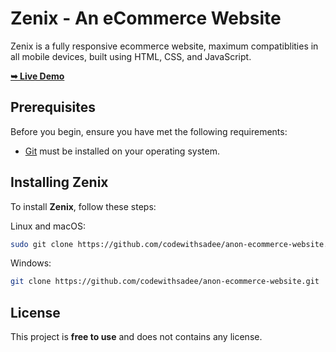 # Zenix - An eCommerce Website

Zenix is a fully responsive ecommerce website, maximum compatiblities in all mobile devices, built using HTML, CSS, and JavaScript.

<a href="https://abdul1mannan.github.io/Zenix-eCommerce/"><strong>➥ Live Demo</strong></a>
## Prerequisites

Before you begin, ensure you have met the following requirements:

* [Git](https://git-scm.com/downloads "Download Git") must be installed on your operating system.

## Installing Zenix

To install **Zenix**, follow these steps:

Linux and macOS:

```bash
sudo git clone https://github.com/codewithsadee/anon-ecommerce-website.git
```

Windows:

```bash
git clone https://github.com/codewithsadee/anon-ecommerce-website.git
```


## License

This project is **free to use** and does not contains any license.
